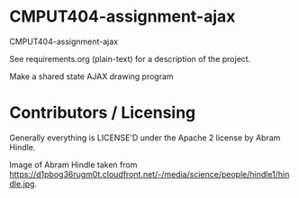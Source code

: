 CMPUT404-assignment-ajax
==============================

CMPUT404-assignment-ajax

See requirements.org (plain-text) for a description of the project.

Make a shared state AJAX drawing program

Contributors / Licensing
========================

Generally everything is LICENSE'D under the Apache 2 license by Abram Hindle.

Image of Abram Hindle taken from https://d1pbog36rugm0t.cloudfront.net/-/media/science/people/hindle1/hindle.jpg.



